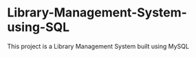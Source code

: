# Library-Management-System-using-SQL
This project is a Library Management System built using MySQL 

